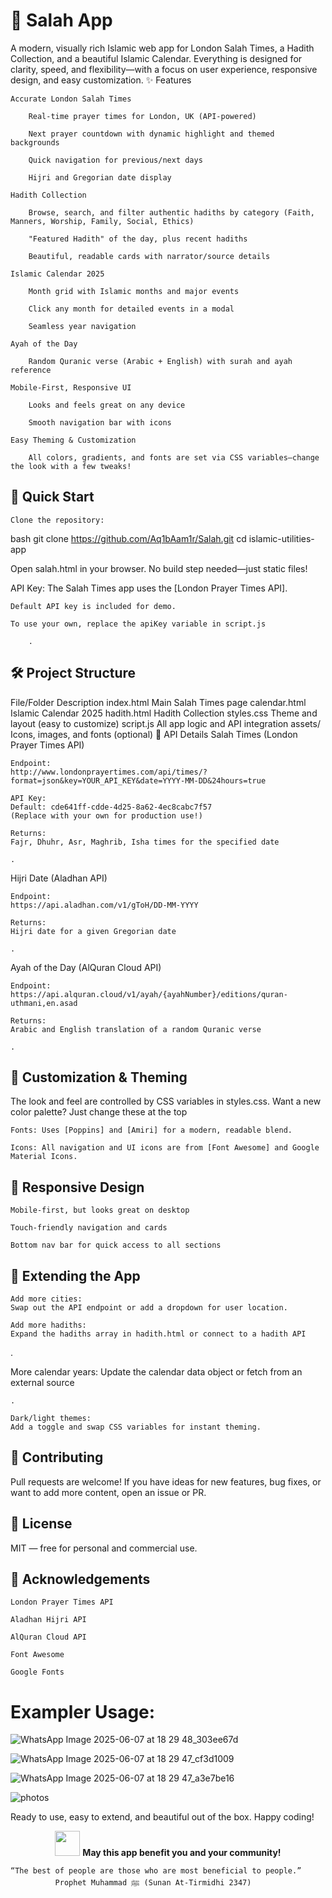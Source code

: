# 🕌 Salah App

A modern, visually rich Islamic web app for London Salah Times, a Hadith Collection, and a beautiful Islamic Calendar. Everything is designed for clarity, speed, and flexibility—with a focus on user experience, responsive design, and easy customization.
✨ Features

    Accurate London Salah Times

        Real-time prayer times for London, UK (API-powered)

        Next prayer countdown with dynamic highlight and themed backgrounds

        Quick navigation for previous/next days

        Hijri and Gregorian date display

    Hadith Collection

        Browse, search, and filter authentic hadiths by category (Faith, Manners, Worship, Family, Social, Ethics)

        "Featured Hadith" of the day, plus recent hadiths

        Beautiful, readable cards with narrator/source details

    Islamic Calendar 2025

        Month grid with Islamic months and major events

        Click any month for detailed events in a modal

        Seamless year navigation

    Ayah of the Day

        Random Quranic verse (Arabic + English) with surah and ayah reference

    Mobile-First, Responsive UI

        Looks and feels great on any device

        Smooth navigation bar with icons

    Easy Theming & Customization

        All colors, gradients, and fonts are set via CSS variables—change the look with a few tweaks!

## 🚀 Quick Start

    Clone the repository:

bash
git clone https://github.com/Aq1bAam1r/Salah.git
cd islamic-utilities-app

Open salah.html in your browser.
No build step needed—just static files!

API Key:
The Salah Times app uses the [London Prayer Times API].

    Default API key is included for demo.

    To use your own, replace the apiKey variable in script.js

        .

## 🛠️ Project Structure
File/Folder	Description
index.html	Main Salah Times page
calendar.html	Islamic Calendar 2025
hadith.html	Hadith Collection
styles.css	Theme and layout (easy to customize)
script.js	All app logic and API integration
assets/	Icons, images, and fonts (optional)
🔑 API Details
Salah Times (London Prayer Times API)

    Endpoint:
    http://www.londonprayertimes.com/api/times/?format=json&key=YOUR_API_KEY&date=YYYY-MM-DD&24hours=true

    API Key:
    Default: cde641ff-cdde-4d25-8a62-4ec8cabc7f57
    (Replace with your own for production use!)

    Returns:
    Fajr, Dhuhr, Asr, Maghrib, Isha times for the specified date

    .

Hijri Date (Aladhan API)

    Endpoint:
    https://api.aladhan.com/v1/gToH/DD-MM-YYYY

    Returns:
    Hijri date for a given Gregorian date

    .

Ayah of the Day (AlQuran Cloud API)

    Endpoint:
    https://api.alquran.cloud/v1/ayah/{ayahNumber}/editions/quran-uthmani,en.asad

    Returns:
    Arabic and English translation of a random Quranic verse

    .

## 🎨 Customization & Theming

The look and feel are controlled by CSS variables in styles.css.
Want a new color palette? Just change these at the top


    Fonts: Uses [Poppins] and [Amiri] for a modern, readable blend.

    Icons: All navigation and UI icons are from [Font Awesome] and Google Material Icons.

## 📱 Responsive Design

    Mobile-first, but looks great on desktop

    Touch-friendly navigation and cards

    Bottom nav bar for quick access to all sections

## 🧩 Extending the App

    Add more cities:
    Swap out the API endpoint or add a dropdown for user location.

    Add more hadiths:
    Expand the hadiths array in hadith.html or connect to a hadith API

.

More calendar years:
Update the calendar data object or fetch from an external source

    .

    Dark/light themes:
    Add a toggle and swap CSS variables for instant theming.

## 🤝 Contributing

Pull requests are welcome!
If you have ideas for new features, bug fixes, or want to add more content, open an issue or PR.
## 📜 License

MIT — free for personal and commercial use.
## 🙏 Acknowledgements

    London Prayer Times API

    Aladhan Hijri API

    AlQuran Cloud API

    Font Awesome

    Google Fonts



# Exampler Usage:


![WhatsApp Image 2025-06-07 at 18 29 48_303ee67d](https://github.com/user-attachments/assets/fd1f2a3f-139a-45ae-aeaa-5df9ea704265)

![WhatsApp Image 2025-06-07 at 18 29 47_cf3d1009](https://github.com/user-attachments/assets/d3044898-3a01-417e-a005-12535e5490b1)

![WhatsApp Image 2025-06-07 at 18 29 47_a3e7be16](https://github.com/user-attachments/assets/a585579f-af6d-43b7-8a8f-0a454fdf4148)

![photos](https://github.com/user-attachments/assets/63659262-66c5-4823-8716-71707164ce06)


Ready to use, easy to extend, and beautiful out of the box.
Happy coding!


<p align="center"> <img src="https://img.icons8.com/color/48/000000/mosque.png" width="40"/> <b>May this app benefit you and your community!</b> </p>

    “The best of people are those who are most beneficial to people.”
              Prophet Muhammad ﷺ (Sunan At-Tirmidhi 2347)


